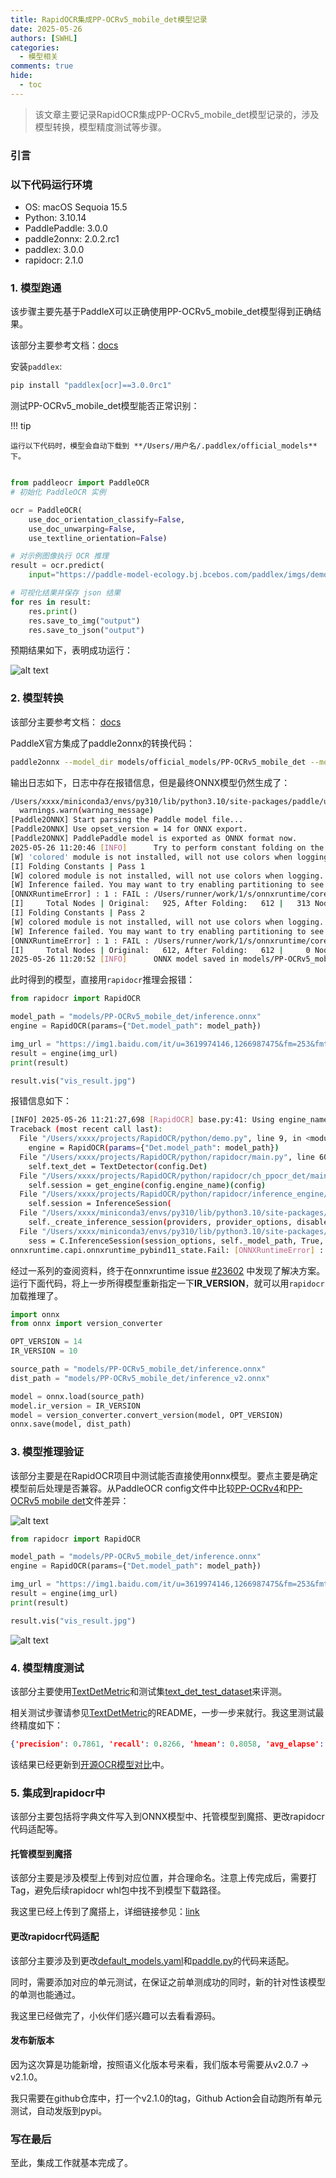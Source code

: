```yaml
---
title: RapidOCR集成PP-OCRv5_mobile_det模型记录
date: 2025-05-26
authors: [SWHL]
categories:
  - 模型相关
comments: true
hide:
  - toc
---
```



> 该文章主要记录RapidOCR集成PP-OCRv5_mobile_det模型记录的，涉及模型转换，模型精度测试等步骤。

<!-- more -->

### 引言

### 以下代码运行环境

- OS: macOS Sequoia 15.5
- Python: 3.10.14
- PaddlePaddle: 3.0.0
- paddle2onnx: 2.0.2.rc1
- paddlex: 3.0.0
- rapidocr: 2.1.0

### 1. 模型跑通

该步骤主要先基于PaddleX可以正确使用PP-OCRv5_mobile_det模型得到正确结果。

该部分主要参考文档：[docs](https://paddlepaddle.github.io/PaddleX/latest/module_usage/tutorials/ocr_modules/text_recognition.html#_3)

安装`paddlex`:

```bash linenums="1"
pip install "paddlex[ocr]==3.0.0rc1"
```

测试PP-OCRv5_mobile_det模型能否正常识别：

!!! tip

    运行以下代码时，模型会自动下载到 **/Users/用户名/.paddlex/official_models** 下。

```python linenums="1"

from paddleocr import PaddleOCR
# 初始化 PaddleOCR 实例

ocr = PaddleOCR(
    use_doc_orientation_classify=False,
    use_doc_unwarping=False,
    use_textline_orientation=False)

# 对示例图像执行 OCR 推理
result = ocr.predict(
    input="https://paddle-model-ecology.bj.bcebos.com/paddlex/imgs/demo_image/general_ocr_002.png")

# 可视化结果并保存 json 结果
for res in result:
    res.print()
    res.save_to_img("output")
    res.save_to_json("output")
```

预期结果如下，表明成功运行：

![alt text](../images/general_ocr_002_ocr_res_img.png)

### 2. 模型转换

该部分主要参考文档： [docs](https://paddlepaddle.github.io/PaddleX/latest/pipeline_deploy/paddle2onnx.html?h=paddle2onnx#22)

PaddleX官方集成了paddle2onnx的转换代码：

```bash linenums="1"
paddle2onnx --model_dir models/official_models/PP-OCRv5_mobile_det --model_filename inference.json --params_filename inference.pdiparams --save_file models/PP-OCRv5_mobile_det/inference.onnx
```

输出日志如下，日志中存在报错信息，但是最终ONNX模型仍然生成了：

```bash linenums="1" hl_lines="11 16"
/Users/xxxx/miniconda3/envs/py310/lib/python3.10/site-packages/paddle/utils/cpp_extension/extension_utils.py:711: UserWarning: No ccache found. Please be aware that recompiling all source files may be required. You can download and install ccache from: https://github.com/ccache/ccache/blob/master/doc/INSTALL.md
  warnings.warn(warning_message)
[Paddle2ONNX] Start parsing the Paddle model file...
[Paddle2ONNX] Use opset_version = 14 for ONNX export.
[Paddle2ONNX] PaddlePaddle model is exported as ONNX format now.
2025-05-26 11:20:46 [INFO]      Try to perform constant folding on the ONNX model with Polygraphy.
[W] 'colored' module is not installed, will not use colors when logging. To enable colors, please install the 'colored' module: python3 -m pip install colored
[I] Folding Constants | Pass 1
[W] colored module is not installed, will not use colors when logging. To enable colors, please install the colored module: python3 -m pip install colored
[W] Inference failed. You may want to try enabling partitioning to see better results. Note: Error was:
[ONNXRuntimeError] : 1 : FAIL : /Users/runner/work/1/s/onnxruntime/core/graph/model.cc:182 onnxruntime::Model::Model(ModelProto &&, const PathString &, const IOnnxRuntimeOpSchemaRegistryList *, const logging::Logger &, const ModelOptions &) Unsupported model IR version: 11, max supported IR version: 10
[I]     Total Nodes | Original:   925, After Folding:   612 |   313 Nodes Folded
[I] Folding Constants | Pass 2
[W] colored module is not installed, will not use colors when logging. To enable colors, please install the colored module: python3 -m pip install colored
[W] Inference failed. You may want to try enabling partitioning to see better results. Note: Error was:
[ONNXRuntimeError] : 1 : FAIL : /Users/runner/work/1/s/onnxruntime/core/graph/model.cc:182 onnxruntime::Model::Model(ModelProto &&, const PathString &, const IOnnxRuntimeOpSchemaRegistryList *, const logging::Logger &, const ModelOptions &) Unsupported model IR version: 11, max supported IR version: 10
[I]     Total Nodes | Original:   612, After Folding:   612 |     0 Nodes Folded
2025-05-26 11:20:52 [INFO]      ONNX model saved in models/PP-OCRv5_mobile_det/inference.onnx.
```

此时得到的模型，直接用`rapidocr`推理会报错：

```python linenums="1"
from rapidocr import RapidOCR

model_path = "models/PP-OCRv5_mobile_det/inference.onnx"
engine = RapidOCR(params={"Det.model_path": model_path})

img_url = "https://img1.baidu.com/it/u=3619974146,1266987475&fm=253&fmt=auto&app=138&f=JPEG?w=500&h=516"
result = engine(img_url)
print(result)

result.vis("vis_result.jpg")
```

报错信息如下：

```bash linenums="1" hl_lines="15"
[INFO] 2025-05-26 11:21:27,698 [RapidOCR] base.py:41: Using engine_name: onnxruntime
Traceback (most recent call last):
  File "/Users/xxxx/projects/RapidOCR/python/demo.py", line 9, in <module>
    engine = RapidOCR(params={"Det.model_path": model_path})
  File "/Users/xxxx/projects/RapidOCR/python/rapidocr/main.py", line 60, in __init__
    self.text_det = TextDetector(config.Det)
  File "/Users/xxxx/projects/RapidOCR/python/rapidocr/ch_ppocr_det/main.py", line 45, in __init__
    self.session = get_engine(config.engine_name)(config)
  File "/Users/xxxx/projects/RapidOCR/python/rapidocr/inference_engine/onnxruntime.py", line 60, in __init__
    self.session = InferenceSession(
  File "/Users/xxxx/miniconda3/envs/py310/lib/python3.10/site-packages/onnxruntime/capi/onnxruntime_inference_collection.py", line 472, in __init__
    self._create_inference_session(providers, provider_options, disabled_optimizers)
  File "/Users/xxxx/miniconda3/envs/py310/lib/python3.10/site-packages/onnxruntime/capi/onnxruntime_inference_collection.py", line 550, in _create_inference_session
    sess = C.InferenceSession(session_options, self._model_path, True, self._read_config_from_model)
onnxruntime.capi.onnxruntime_pybind11_state.Fail: [ONNXRuntimeError] : 1 : FAIL : Load model from /Users/xxxx/projects/LittleCode/models/PP-OCRv5_mobile_det/inference.onnx failed:/Users/runner/work/1/s/onnxruntime/core/graph/model.cc:182 onnxruntime::Model::Model(ModelProto &&, const PathString &, const IOnnxRuntimeOpSchemaRegistryList *, const logging::Logger &, const ModelOptions &) Unsupported model IR version: 11, max supported IR version: 10
```

经过一系列的查阅资料，终于在onnxruntime issue [#23602](https://github.com/microsoft/onnxruntime/issues/23602#issuecomment-2642348849) 中发现了解决方案。运行下面代码，将上一步所得模型重新指定一下**IR_VERSION**，就可以用`rapidocr`加载推理了。

```python linenums="1"
import onnx
from onnx import version_converter

OPT_VERSION = 14
IR_VERSION = 10

source_path = "models/PP-OCRv5_mobile_det/inference.onnx"
dist_path = "models/PP-OCRv5_mobile_det/inference_v2.onnx"

model = onnx.load(source_path)
model.ir_version = IR_VERSION
model = version_converter.convert_version(model, OPT_VERSION)
onnx.save(model, dist_path)
```

### 3. 模型推理验证

该部分主要是在RapidOCR项目中测试能否直接使用onnx模型。要点主要是确定模型前后处理是否兼容。从PaddleOCR config文件中比较[PP-OCRv4](https://github.com/PaddlePaddle/PaddleOCR/blob/549d83a88b7c75144120e6ec03de80d3eb9e48a5/configs/det/PP-OCRv4/PP-OCRv4_mobile_det.yml)和[PP-OCRv5 mobile det](https://github.com/PaddlePaddle/PaddleOCR/blob/549d83a88b7c75144120e6ec03de80d3eb9e48a5/configs/det/PP-OCRv5/PP-OCRv5_mobile_det.yml)文件差异：

![alt text](../images/v4_v5_mobile_det.png)

```python linenums="1"
from rapidocr import RapidOCR

model_path = "models/PP-OCRv5_mobile_det/inference.onnx"
engine = RapidOCR(params={"Det.model_path": model_path})

img_url = "https://img1.baidu.com/it/u=3619974146,1266987475&fm=253&fmt=auto&app=138&f=JPEG?w=500&h=516"
result = engine(img_url)
print(result)

result.vis("vis_result.jpg")
```

![alt text](../images/v5_mobile_det_vis_result.jpg)

### 4. 模型精度测试

该部分主要使用[TextDetMetric](https://github.com/SWHL/TextDetMetric)和测试集[text_det_test_dataset](https://huggingface.co/datasets/SWHL/text_det_test_dataset)来评测。

相关测试步骤请参见[TextDetMetric](https://github.com/SWHL/TextRecMetric)的README，一步一步来就行。我这里测试最终精度如下：

```json
{'precision': 0.7861, 'recall': 0.8266, 'hmean': 0.8058, 'avg_elapse': 0.1499}
```

该结果已经更新到[开源OCR模型对比](./model_summary.md)中。

### 5. 集成到rapidocr中

该部分主要包括将字典文件写入到ONNX模型中、托管模型到魔搭、更改rapidocr代码适配等。

#### 托管模型到魔搭

该部分主要是涉及模型上传到对应位置，并合理命名。注意上传完成后，需要打Tag，避免后续rapidocr whl包中找不到模型下载路径。

我这里已经上传到了魔搭上，详细链接参见：[link](https://www.modelscope.cn/models/RapidAI/RapidOCR/files?version=v2.1.0)

#### 更改rapidocr代码适配

该部分主要涉及到更改[default_models.yaml](https://github.com/RapidAI/RapidOCR/blob/4d35ed272a1192afbcb95e823d99eb14c86b7893/python/rapidocr/default_models.yaml)和[paddle.py](https://github.com/RapidAI/RapidOCR/blob/4d35ed272a1192afbcb95e823d99eb14c86b7893/python/rapidocr/inference_engine/paddle.py)的代码来适配。

同时，需要添加对应的单元测试，在保证之前单测成功的同时，新的针对性该模型的单测也能通过。

我这里已经做完了，小伙伴们感兴趣可以去看看源码。

#### 发布新版本

因为这次算是功能新增，按照语义化版本号来看，我们版本号需要从v2.0.7 → v2.1.0。

我只需要在github仓库中，打一个v2.1.0的tag，Github Action会自动跑所有单元测试，自动发版到pypi。

### 写在最后

至此，集成工作就基本完成了。
